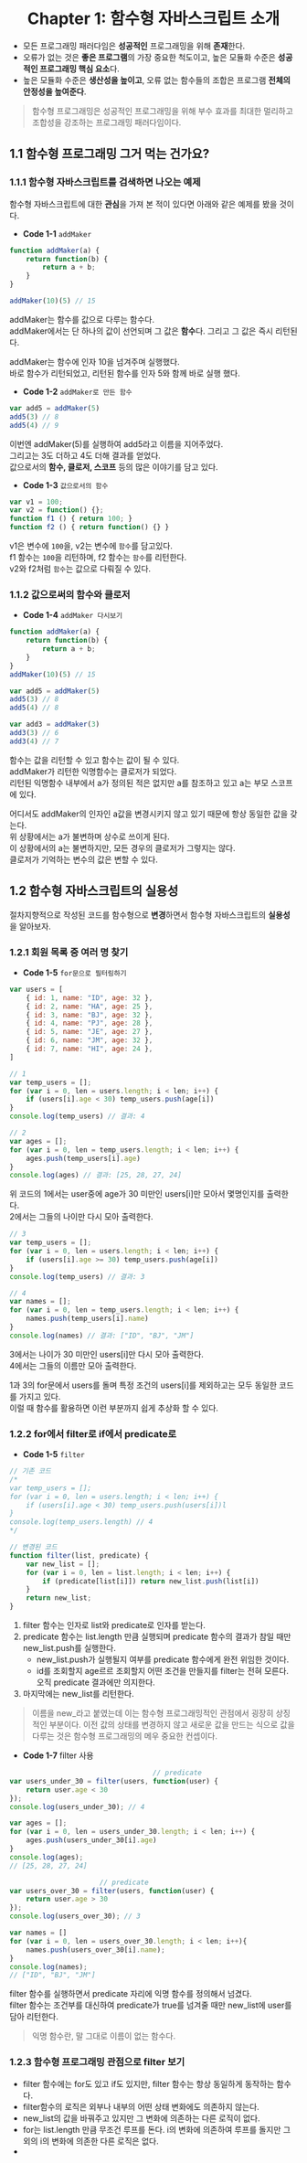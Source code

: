<center>
	<h1>
		Chapter 1: 함수형 자바스크립트 소개
	</h1>
</center>

- 모든 프로그래밍 패러다임은 **성공적인** 프로그래밍을 위해 **존재**한다.
- 오류가 없는 것은 **좋은 프로그램**의 가장 중요한 척도이고, 높은 모듈화 수준은 **성공적인 프로그래밍 핵심 요소**다.
- 높은 모듈화 수준은 **생산성을 높이고**, 오류 없는 함수들의 조합은 프로그램 **전체의 안정성을 높여준다**.

> 함수형 프로그래밍은 성공적인 프로그래밍을 위해 부수 효과를 최대한 멀리하고 조합성을 강조하는 프로그래밍 패러다임이다.

## 1.1 함수형 프로그래밍 그거 먹는 건가요?
### 1.1.1 함수형 자바스크립트를 검색하면 나오는 예제
함수형 자바스크립트에 대한 **관심**을 가져 본 적이 있다면 아래와 같은 예제를 봤을 것이다.   
- **Code 1-1** `addMaker`

```js
function addMaker(a) {
	return function(b) {
		return a + b;
	}
}

addMaker(10)(5) // 15
```

addMaker는 함수를 값으로 다루는 함수다.   
addMaker에서는 단 하나의 값이 선언되며 그 값은 **함수**다. 그리고 그 값은 즉시 리턴된다.   

addMaker는 함수에 인자 10을 넘겨주며 실행했다.   
바로 함수가 리턴되었고, 리턴된 함수를 인자 5와 함께 바로 실행 했다.   

- **Code 1-2** `addMaker로 만든 함수`
```js
var add5 = addMaker(5)
add5(3) // 8
add5(4) // 9
```

이번엔 addMaker(5)를 실행하여 add5라고 이름을 지어주었다.   
그리고는 3도 더하고 4도 더해 결과를 얻었다.   
값으로서의 **함수, 클로저, 스코프** 등의 많은 이야기를 담고 있다.    

- **Code 1-3** `값으로서의 함수`
```js
var v1 = 100;
var v2 = function() {};
function f1 () { return 100; }
function f2 () { return function() {} }
```

v1은 변수에 `100`을, v2는 변수에 `함수`를 담고있다.   
f1 함수는 `100`을 리턴하며, f2 함수는 `함수`를 리턴한다.   
v2와 f2처럼 `함수`는 값으로 다뤄질 수 있다.   

### 1.1.2 값으로써의 함수와 클로저
- **Code 1-4** `addMaker 다시보기`

```js
function addMaker(a) {
	return function(b) {
		return a + b;
	}
}
addMaker(10)(5) // 15

var add5 = addMaker(5)
add5(3) // 8
add5(4) // 8

var add3 = addMaker(3)
add3(3) // 6
add3(4) // 7
```
함수는 값을 리턴할 수 있고 함수는 값이 될 수 있다.   
addMaker가 리턴한 익명함수는 클로저가 되었다.   
리턴된 익명함수 내부에서 a가 정의된 적은 없지만 a를 참조하고 있고 a는 부모 스코프에 있다.   

어디서도 addMaker의 인자인 a값을 변경시키지 않고 있기 때문에 항상 동일한 값을 갖는다.   
위 상황에서는 a가 불변하며 상수로 쓰이게 된다.   
이 상황에서의 a는 불변하지만, 모든 경우의 클로저가 그렇지는 않다.   
클로저가 기억하는 변수의 값은 변할 수 있다.   

## 1.2 함수형 자바스크립트의 실용성
절차지향적으로 작성된 코드를 함수형으로 **변경**하면서 함수형 자바스크립트의 **실용성**을 알아보자.   
### 1.2.1 회원 목록 중 여러 명 찾기
- **Code 1-5** `for문으로 필터링하기`
```js
var users = [
	{ id: 1, name: "ID", age: 32 },
	{ id: 2, name: "HA", age: 25 },
	{ id: 3, name: "BJ", age: 32 },
	{ id: 4, name: "PJ", age: 28 },
	{ id: 5, name: "JE", age: 27 },
	{ id: 6, name: "JM", age: 32 },
	{ id: 7, name: "HI", age: 24 },
]

// 1
var temp_users = [];
for (var i = 0, len = users.length; i < len; i++) {
    if (users[i].age < 30) temp_users.push(age[i])
}
console.log(temp_users) // 결과: 4

// 2
var ages = [];
for (var i = 0, len = temp_users.length; i < len; i++) {
    ages.push(temp_users[i].age)
}
console.log(ages) // 결과: [25, 28, 27, 24]
```
위 코드의 1에서는 user중에 age가 30 미만인 users[i]만 모아서 몇명인지를 출력한다.   
2에서는 그들의 나이만 다시 모아 출력한다.   

```js
// 3
var temp_users = [];
for (var i = 0, len = users.length; i < len; i++) {
    if (users[i].age >= 30) temp_users.push(age[i])
}
console.log(temp_users) // 결과: 3

// 4
var names = [];
for (var i = 0, len = temp_users.length; i < len; i++) {
    names.push(temp_users[i].name)
}
console.log(names) // 결과: ["ID", "BJ", "JM"]
```
3에서는 나이가 30 미만인 users[i]만 다시 모아 출력한다.   
4에서는 그들의 이름만 모아 출력한다.   

1과 3의 for문에서 users를 돌며 특정 조건의 users[i]를 제외하고는 모두 동일한 코드를 가지고 있다.   
이럴 때 함수를 활용하면 이런 부분까지 쉽게 추상화 할 수 있다.   

### 1.2.2 for에서 filter로 if에서 predicate로

- **Code 1-5** `filter`
```js
// 기존 코드
/*
var temp_users = [];
for (var i = 0, len = users.length; i < len; i++) {
	if (users[i].age < 30) temp_users.push(users[i])l
}
console.log(temp_users.length) // 4
*/

// 변경된 코드
function filter(list, predicate) {
	var new_list = [];
	for (var i = 0, len = list.length; i < len; i++) {
		if (predicate[list[i]]) return new_list.push(list[i])
	}
	return new_list;
}
```
1. filter 함수는 인자로 list와 predicate로 인자를 받는다.   
2. predicate 함수는 list.length 만큼 실행되며 predicate 함수의 결과가 참일 때만 new_list.push를 실행한다.   
	- new_list.push가 실행될지 여부를 predicate 함수에게 완전 위임한 것이다.   
	- id를 조회할지 age르르 조회할지 어떤 조건을 만들지를 filter는 전혀 모른다. 오직 predicate 결과에만 의지한다.   
3. 마지막에는 new_list를 리턴한다.   

> 이름을 new_라고 붙였는데 이는 함수형 프로그래밍적인 관점에서 굉장히 상징적인 부분이다.
> 이전 값의 상태를 변경하지 않고 새로운 값을 만드는 식으로 값을 다루는 것은 함수형 프로그래밍의 메우 중요한 컨셉이다.

- **Code 1-7** filter 사용
```js
                                   // predicate
var users_under_30 = filter(users, function(user) {
	return user.age < 30
});
console.log(users_under_30); // 4

var ages = [];
for (var i = 0, len = users_under_30.length; i < len; i++) {
	ages.push(users_under_30[i].age)
}
console.log(ages);
// [25, 28, 27, 24]

			          // predicate
var users_over_30 = filter(users, function(user) {
	return user.age > 30
});
console.log(users_over_30); // 3

var names = []
for (var i = 0, len = users_over_30.length; i < len; i++){
	names.push(users_over_30[i].name);
}
console.log(names);
// ["ID", "BJ", "JM"]
```

filter 함수를 실행하면서 predicate 자리에 익명 함수를 정의해서 넘겼다.   
filter 함수는 조건부를 대신하여 predicate가 true를 넘겨줄 때만 new_list에 user를 담아 리턴한다.   
> 익명 함수란, 말 그대로 이름이 없는 함수다.

### 1.2.3 함수형 프로그래밍 관점으로 filter 보기
- filter 함수에는 for도 있고 if도 있지만, filter 함수는 항상 동일하게 동작하는 함수다.   
- filter함수의 로직은 외부나 내부의 어떤 상태 변화에도 의존하지 않는다.   
- new_list의 값을 바꿔주고 있지만 그 변화에 의존하는 다른 로직이 없다.   
- for는 list.length 만큼 무조건 루프를 돈다. i의 변화에 의존하여 루프를 돌지만 그 외의 i의 변화에 의존한 다른 로직은 없다.
- 